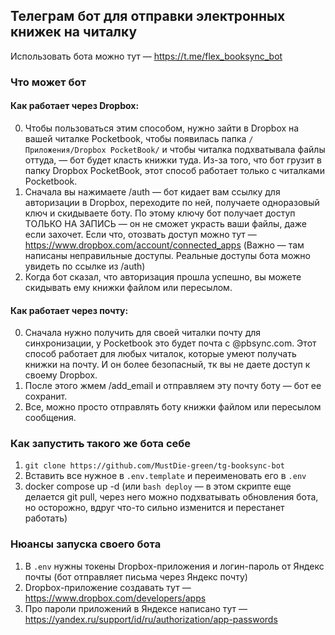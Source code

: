 ## Телеграм бот для отправки электронных книжек на читалку

Использовать бота можно тут — https://t.me/flex_booksync_bot

### Что может бот
#### Как работает через Dropbox:
0. Чтобы пользоваться этим способом, нужно зайти в Dropbox на вашей читалке Pocketbook, чтобы появилась папка `/Приложения/Dropbox PocketBook/` и чтобы читалка подхватывала файлы оттуда, — бот будет класть книжки туда.
Из-за того, что бот грузит в папку Dropbox PocketBook, этот способ работает только с читалками Pocketbook.
1. Сначала вы нажимаете /auth — бот кидает вам ссылку для авторизации в Dropbox, переходите по ней, получаете одноразовый ключ и скидываете боту.
По этому ключу бот получает доступ ТОЛЬКО НА ЗАПИСЬ — он не сможет украсть ваши файлы, даже если захочет.
Если что, отозвать доступ можно тут — https://www.dropbox.com/account/connected_apps 
(Важно — там написаны неправильные доступы. Реальные доступы бота можно увидеть по ссылке из /auth)
2. Когда бот сказал, что авторизация прошла успешно, вы можете скидывать ему книжки файлом или пересылом.

#### Как работает через почту:
0. Сначала нужно получить для своей читалки почту для синхронизации, у Pocketbook это будет почта с @pbsync.com.
Этот способ работает для любых читалок, которые умеют получать книжки на почту. И он более безопасный, тк вы не даете доступ к своему Dropbox.
2. После этого жмем /add_email и отправляем эту почту боту — бот ее сохранит.
3. Все, можно просто отправлять боту книжки файлом или пересылом сообщения.

### Как запустить такого же бота себе
1. `git clone https://github.com/MustDie-green/tg-booksync-bot`
2. Вставить все нужное в `.env.template` и переименовать его в `.env`
3. docker compose up -d (или `bash deploy` — в этом скрипте еще делается git pull, через него можно подхватывать обновления бота, но осторожно, вдруг что-то сильно изменится и перестанет работать)

### Нюансы запуска своего бота
1. В `.env` нужны токены Dropbox-приложения и логин-пароль от Яндекс почты (бот отправляет письма через Яндекс почту)
2. Dropbox-приложение создавать тут — https://www.dropbox.com/developers/apps
3. Про пароли приложений в Яндексе написано тут — https://yandex.ru/support/id/ru/authorization/app-passwords
